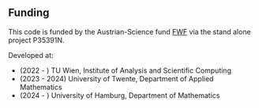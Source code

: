 ## Funding

This code is funded by the Austrian-Science fund [FWF](https://www.fwf.at) via the stand alone project P35391N.

Developed at:

* (2022 - ) TU Wien, Institute of Analysis and Scientific Computing
* (2023 - 2024) University of Twente, Department of Applied Mathematics
* (2024 - ) University of Hamburg, Department of Mathematics